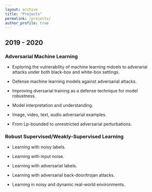 ```yaml
---
layout: archive
title: "Projects"
permalink: /projects/
author_profile: true
---
```


2019 - 2020
-----
### Adversarial Machine Learning

* Exploring the vulnerability of machine learning mdoels to adverarial attacks under both black-box and white-box settings. 

* Defense machine learning models against adversarial attacks.

* Improving dversarial training as a defense technique for model robustness.

* Model interpretation and understanding.

* Image, video, text, audio adversarial examples.

* From Lp-bounded to unrestricted adversarial perturbations.

### Robust Supervised/Weakly-Supervised Learning

* Learning with noisy labels. 

* Learning with input noise.

* Learning with adversarial labels.

* Learning with adversarial back-door/trojan attacks.

* Learning in noisy and dynamic real-world environments.